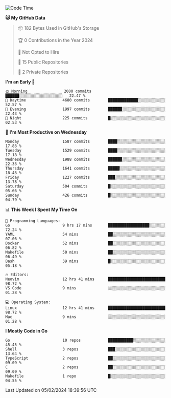 <!--START_SECTION:waka-->
![Code Time](http://img.shields.io/badge/Code%20Time-360%20hrs%2020%20mins-blue)

**🐱 My GitHub Data** 

> 📦 182 Bytes Used in GitHub's Storage 
 > 
> 🏆 0 Contributions in the Year 2024
 > 
> 🚫 Not Opted to Hire
 > 
> 📜 15 Public Repositories 
 > 
> 🔑 2 Private Repositories 
 > 
**I'm an Early 🐤** 

```text
🌞 Morning                2000 commits        ██████░░░░░░░░░░░░░░░░░░░   22.47 % 
🌆 Daytime                4680 commits        █████████████░░░░░░░░░░░░   52.57 % 
🌃 Evening                1997 commits        ██████░░░░░░░░░░░░░░░░░░░   22.43 % 
🌙 Night                  225 commits         █░░░░░░░░░░░░░░░░░░░░░░░░   02.53 % 
```
📅 **I'm Most Productive on Wednesday** 

```text
Monday                   1587 commits        ████░░░░░░░░░░░░░░░░░░░░░   17.83 % 
Tuesday                  1529 commits        ████░░░░░░░░░░░░░░░░░░░░░   17.18 % 
Wednesday                1988 commits        ██████░░░░░░░░░░░░░░░░░░░   22.33 % 
Thursday                 1641 commits        █████░░░░░░░░░░░░░░░░░░░░   18.43 % 
Friday                   1227 commits        ███░░░░░░░░░░░░░░░░░░░░░░   13.78 % 
Saturday                 504 commits         █░░░░░░░░░░░░░░░░░░░░░░░░   05.66 % 
Sunday                   426 commits         █░░░░░░░░░░░░░░░░░░░░░░░░   04.79 % 
```


📊 **This Week I Spent My Time On** 

```text
💬 Programming Languages: 
Go                       9 hrs 17 mins       ██████████████████░░░░░░░   72.24 % 
YAML                     54 mins             ██░░░░░░░░░░░░░░░░░░░░░░░   07.06 % 
Docker                   52 mins             ██░░░░░░░░░░░░░░░░░░░░░░░   06.82 % 
Makefile                 50 mins             ██░░░░░░░░░░░░░░░░░░░░░░░   06.49 % 
Bash                     39 mins             █░░░░░░░░░░░░░░░░░░░░░░░░   05.18 % 

🔥 Editors: 
Neovim                   12 hrs 41 mins      █████████████████████████   98.72 % 
VS Code                  9 mins              ░░░░░░░░░░░░░░░░░░░░░░░░░   01.28 % 

💻 Operating System: 
Linux                    12 hrs 41 mins      █████████████████████████   98.72 % 
Mac                      9 mins              ░░░░░░░░░░░░░░░░░░░░░░░░░   01.28 % 
```

**I Mostly Code in Go** 

```text
Go                       10 repos            ███████████░░░░░░░░░░░░░░   45.45 % 
Shell                    3 repos             ███░░░░░░░░░░░░░░░░░░░░░░   13.64 % 
TypeScript               2 repos             ██░░░░░░░░░░░░░░░░░░░░░░░   09.09 % 
C                        2 repos             ██░░░░░░░░░░░░░░░░░░░░░░░   09.09 % 
Makefile                 1 repo              █░░░░░░░░░░░░░░░░░░░░░░░░   04.55 % 
```




 Last Updated on 05/02/2024 18:39:56 UTC
<!--END_SECTION:waka-->
